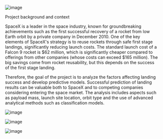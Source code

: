 ![image](https://github.com/user-attachments/assets/0f57b3a2-7f91-445d-ac88-5e54a81b187a)

Project background and context

SpaceX is a leader in the space industry, known for groundbreaking achievements such as the first successful recovery of a rocket from low Earth orbit by a private company in December 2010. One of the key elements of SpaceX's strategy is to reuse rockets through safe first stage landings, significantly reducing launch costs.
The standard launch cost of a Falcon 9 rocket is $62 million, which is significantly cheaper compared to offerings from other companies (whose costs can exceed $165 million). The big savings come from rocket reusability, but this depends on the success of the first stage landing.

Therefore, the goal of the project is to analyze the factors affecting landing success and develop predictive models. Successful prediction of landing results can be valuable both to SpaceX and to competing companies considering entering the space market. The analysis includes aspects such as payload mass, launch site location, orbit type and the use of advanced analytical methods such as classification models.

![image](https://github.com/user-attachments/assets/2a1b20ab-b370-4057-8ba6-0d8c5fede586)

![image](https://github.com/user-attachments/assets/dc09fac5-b5c8-412a-9cc1-d2208a34206b)

![image](https://github.com/user-attachments/assets/8fb0bcdc-66f3-4b70-95f6-df26314ecac0)
